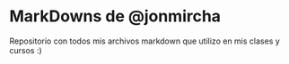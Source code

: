 # MarkDowns de @jonmircha

Repositorio con todos mis archivos markdown que utilizo en mis clases y cursos :)